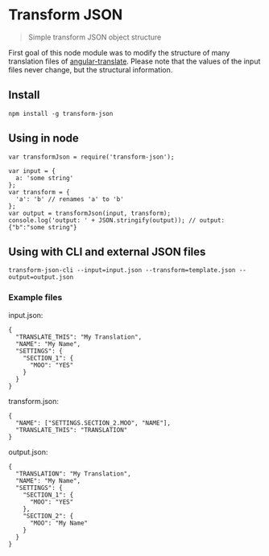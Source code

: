 # Transform JSON

> Simple transform JSON object structure

First goal of this node module was to modify the structure of many translation files of [angular-translate](https://github.com/angular-translate/angular-translate). Please note that the values of the input files never change, but the structural information.

## Install

```
npm install -g transform-json
```

## Using in node

```
var transformJson = require('transform-json');

var input = {
  a: 'some string'
};
var transform = {
  'a': 'b' // renames 'a' to 'b'
};
var output = transformJson(input, transform);
console.log('output: ' + JSON.stringify(output)); // output: {"b":"some string"}
```

## Using with CLI and external JSON files

```
transform-json-cli --input=input.json --transform=template.json --output=output.json
```

### Example files

input.json:
```
{
  "TRANSLATE_THIS": "My Translation",
  "NAME": "My Name",
  "SETTINGS": {
    "SECTION_1": {
      "MOO": "YES"
    }
  }
}
```

transform.json:
```
{
  "NAME": ["SETTINGS.SECTION_2.MOO", "NAME"],
  "TRANSLATE_THIS": "TRANSLATION"
}

```

output.json:
```
{
  "TRANSLATION": "My Translation",
  "NAME": "My Name",
  "SETTINGS": {
    "SECTION_1": {
      "MOO": "YES"
    },
    "SECTION_2": {
      "MOO": "My Name"
    }
  }
}

```

